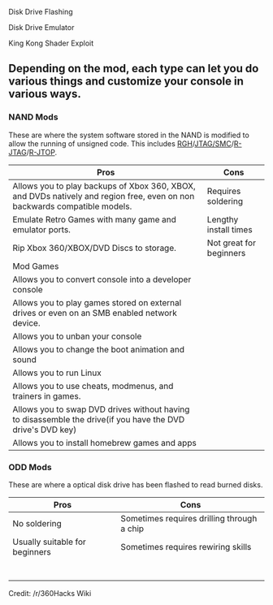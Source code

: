 Disk Drive Flashing

Disk Drive Emulator

King Kong Shader Exploit



## Depending on the mod, each type can let you do various things and customize your console in various ways.

### NAND Mods

These are where the system software stored in the NAND is modified to allow the running of unsigned code. This includes [RGH]()/[JTAG/SMC](JTAG/SMC)/[R-JTAG]()/[R-JTOP]().

| Pros                                                         | Cons                    |
| ------------------------------------------------------------ | ----------------------- |
| Allows you to play backups of Xbox 360, XBOX, and DVDs natively and region free, even on non backwards compatible models. | Requires soldering      |
| Emulate Retro Games with many game and emulator ports.       | Lengthy install times   |
| Rip Xbox 360/XBOX/DVD Discs to storage.                      | Not great for beginners |
| Mod Games                                                    |                         |
| Allows you to convert console into a developer console       |                         |
| Allows you to play games stored on external drives or even on an SMB enabled network device. |                         |
| Allows you to unban your console                             |                         |
| Allows you to change the boot animation and sound            |                         |
| Allows you to run Linux                                      |                         |
| Allows you to use cheats, modmenus, and trainers in games.   |                         |
| Allows you to swap DVD drives without having to disassemble the drive(if you have the DVD drive's DVD key) |                         |
| Allows you to install homebrew games and apps                |                         |

### ODD Mods

These are where a optical disk drive has been flashed to read burned disks.

| Pros                           | Cons                                       |
| ------------------------------ | ------------------------------------------ |
| No soldering                   | Sometimes requires drilling through a chip |
| Usually suitable for beginners | Sometimes requires rewiring skills         |
|                                |                                            |
|                                |                                            |
|                                |                                            |
|                                |                                            |
|                                |                                            |
|                                |                                            |
|                                |                                            |

Credit: /r/360Hacks Wiki